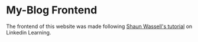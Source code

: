 # My-Blog Frontend
The frontend of this website was made following [Shaun Wassell's tutorial](https://www.linkedin.com/learning/react-creating-and-hosting-a-full-stack-site) on Linkedin Learning.